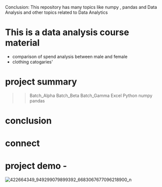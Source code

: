 
Conclusion:
This repository has many topics like numpy , pandas and Data Analysis and other topics related to Data Analytics

# This is a data analysis course material

- comparison of spend analysis between male and female
- clothing catogaries'

# project summary
>> Batch_Alpha
>> Batch_Beta
>> Batch_Gamma
>> Excel
>> Python
>> numpy
>> pandas

# conclusion

# connect

# project demo - 

![422664349_949299079899392_6683067677096218900_n](https://github.com/Randrita/DataAnalysis_DataspaceBatch_1/assets/60352282/8d9342d1-6617-45bc-89fd-23fb82600c4f )

